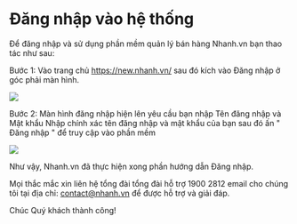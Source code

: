 # Đăng nhập vào hệ thống
Để đăng nhập và sử dụng phần mềm quản lý bán hàng Nhanh.vn bạn thao tác như sau:

Bước 1: Vào trang chủ https://new.nhanh.vn/ sau đó kích vào Đăng nhập ở góc phải màn hình.

![](https://raw.githubusercontent.com/nhanhapi/manual/master/docs/tai-khoan/img/dang-nhap-1.PNG)

Bước 2: Màn hình đăng nhập hiện lên yêu cầu bạn nhập Tên đăng nhập và Mật khẩu
Nhập chính xác tên đăng nhập và mật khẩu của bạn sau đó ấn " Đăng nhập " để truy cập vào phần mềm 

![](https://raw.githubusercontent.com/nhanhapi/manual/master/docs/tai-khoan/img/dang-nhap-tai-khoan-2.PNG)

Như vậy, Nhanh.vn đã thực hiện xong phần hướng dẫn Đăng nhập.

Mọi thắc mắc xin liên hệ tổng đài tổng đài hỗ trợ 1900 2812 email cho chúng tôi tại địa chỉ: contact@nhanh.vn để được hỗ trợ và giải đáp.

Chúc Quý khách thành công!
